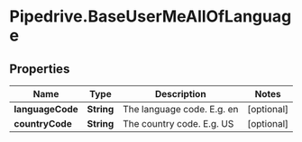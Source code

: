 # Pipedrive.BaseUserMeAllOfLanguage

## Properties

Name | Type | Description | Notes
------------ | ------------- | ------------- | -------------
**languageCode** | **String** | The language code. E.g. en | [optional] 
**countryCode** | **String** | The country code. E.g. US | [optional] 


